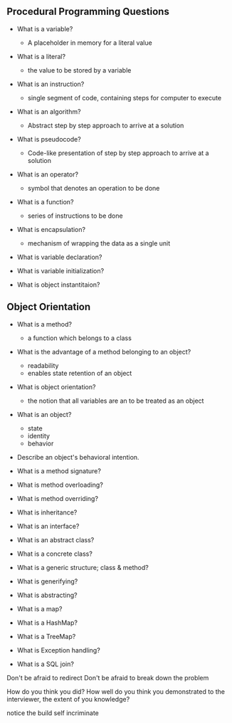 ## Procedural Programming Questions  
* What is a variable?
	* A placeholder in memory for a literal value
* What is a literal?
	* the value to be stored by a variable
* What is an instruction?
	* single segment of code, containing steps for computer to execute
* What is an algorithm?
	* Abstract step by step approach to arrive at a solution
* What is pseudocode?
	* Code-like presentation of step by step approach to arrive at a solution
* What is an operator?
	* symbol that denotes an operation to be done
* What is a function?
	* series of instructions to be done
* What is encapsulation?
	* mechanism of wrapping the data as a single unit



* What is variable declaration?
* What is variable initialization?
* What is object instantitaion?



## Object Orientation

* What is a method?
	* a function which belongs to a class
* What is the advantage of a method belonging to an object?
	* readability
	* enables state retention of an object
* What is object orientation?
	* the notion that all variables are an to be treated as an object
* What is an object?
	* state
	* identity
	* behavior






* Describe an object's behavioral intention.
* What is a method signature?
* What is method overloading?
* What is method overriding?
* What is inheritance?

* What is an interface?
* What is an abstract class?
* What is a concrete class?

* What is a generic structure; class & method?
* What is generifying?
* What is abstracting?


* What is a map?
* What is a HashMap?
* What is a TreeMap?


* What is Exception handling?

* What is a SQL join?








Don't be afraid to redirect
Don't be afraid to break down the problem


How do you think you did?
How well do you think you demonstrated to the interviewer, the extent of you knowledge?





notice the build
self incriminate
